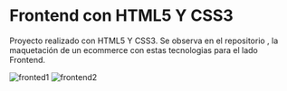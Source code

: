 
# Frontend con HTML5 Y CSS3 

Proyecto realizado con HTML5 Y CSS3. Se observa en el repositorio , la maquetación de un ecommerce con estas tecnologias para el lado Frontend.

![fronted1](https://github.com/StefanoZevallos/Tecsup-Tarea2-6pantallas-css/assets/107054283/bb653db7-db5a-43a6-920f-4f55103ba3a5)
![frontend2](https://github.com/StefanoZevallos/Tecsup-Tarea2-6pantallas-css/assets/107054283/fe05143d-49cd-43db-9590-94f71fccaad4)
